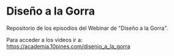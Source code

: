 # Diseño a la Gorra
Repositorio de los episodios del Webinar de "Diseño a la Gorra".

Para acceder a los videos ir a: https://academia.10pines.com/disenio_a_la_gorra
